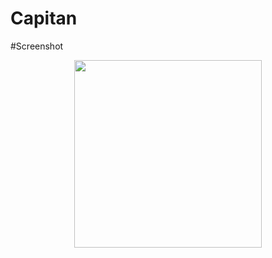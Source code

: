 # Capitan

#Screenshot
<div style="text-align: center;">
  <img src="Screenshots/screenshot.gif" width="300px"/>
</div>
